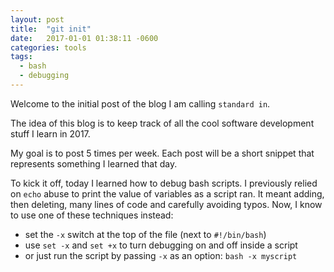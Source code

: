 ```yaml
---
layout: post
title:  "git init"
date:   2017-01-01 01:38:11 -0600
categories: tools
tags:
  - bash
  - debugging
---
```

Welcome to the initial post of the blog I am calling `standard in`.

The idea of this blog is to keep track of all the cool software development stuff I learn in 2017.

My goal is to post 5 times per week.  Each post will be a short snippet that represents something I learned that day.

To kick it off, today I learned how to debug bash scripts.  I previously relied on `echo` abuse to print the value of variables as a script ran.  It meant adding, then deleting, many lines of code and carefully avoiding typos.  Now, I know to use one of these techniques instead:

* set the `-x` switch at the top of the file (next to `#!/bin/bash`)
* use `set -x` and `set +x` to turn debugging on and off inside a script
* or just run the script by passing `-x` as an option: `bash -x myscript`

